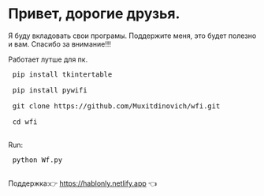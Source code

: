 #  Привет, дорогие друзья.
 Я буду вкладовать  свои програмы. Поддержите меня, это будет полезно и вам. Спасибо за внимание!!!


Работает лутше для пк.

<pre>
 pip install tkintertable
 
 pip install pywifi
 
 git clone https://github.com/Muxitdinovich/wfi.git
 
 cd wfi
 </pre>
 Run:
 
 <pre>
 python Wf.py
 </pre>
 Поддержка:👉 https://hablonly.netlify.app 👈
